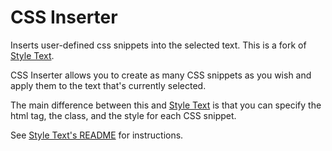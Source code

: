 # CSS Inserter
 Inserts user-defined css snippets into the selected text.
 This is a fork of [Style Text](https://github.com/juanjoarranz/style-text-obsidian-plugin).

 CSS Inserter allows you to create as many CSS snippets as you wish and apply them to the text that's currently selected.

 The main difference between this and [Style Text](https://github.com/juanjoarranz/style-text-obsidian-plugin) is that you can specify the html tag, the class, and the style for each CSS snippet.

 See [Style Text's README](https://github.com/juanjoarranz/style-text-obsidian-plugin?tab=readme-ov-file#obsidian-style-text) for instructions.